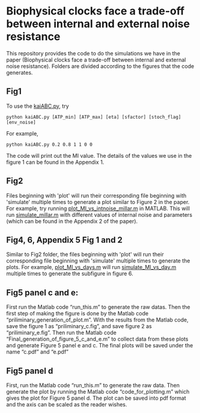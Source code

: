 # Biophysical clocks face a trade-off between internal and external noise resistance

This repository provides the code to do the simulations we have in the paper (Biophysical clocks face a trade-off between internal and external noise resistance). Folders are divided according to the figures that the code generates.

## Fig1

To use the [kaiABC.py](https://github.com/WeerapatP/elife_tradeoff_clocks/blob/master/Fig1/kaiABC.py "kaiABC.py"), try
```
python kaiABC.py [ATP_min] [ATP_max] [eta] [sfactor] [stoch_flag] [env_noise]
```

For example,
```
python kaiABC.py 0.2 0.8 1 1 0 0
```

The code will print out the MI value. The details of the values we use in the figure 1 can be found in the Appendix 1.

## Fig2

Files beginning with 'plot' will run their corresponding file beginning with 'simulate' multiple times to generate a plot similar to Figure 2 in the paper. For example, try running [plot_MI_vs_intnoise_millar.m](https://github.com/WeerapatP/elife_tradeoff_clocks/blob/master/Fig2/plot_MI_vs_intnoise_millar.m "plot_MI_vs_intnoise_millar.m") in MATLAB. This will run [simulate_millar.m](https://github.com/WeerapatP/elife_tradeoff_clocks/blob/master/Fig2/simulate_millar.m "simulate_millar.m") with different values of internal noise and parameters (which can be found in the Appendix 2 of the paper).

## Fig4, 6, Appendix 5 Fig 1 and 2
Similar to Fig2 folder, the files beginning with 'plot' will run their corresponding file beginning with 'simulate' multiple times to generate the plots. For example, [plot_MI_vs_days.m](https://github.com/WeerapatP/elife_tradeoff_clocks/blob/master/Fig4%2C%206%2C%20Appendix%205%20Fig%201%20and%202/plot_MI_vs_days.m "plot_MI_vs_days.m") will run [simulate_MI_vs_day.m](https://github.com/WeerapatP/elife_tradeoff_clocks/blob/master/Fig4%2C%206%2C%20Appendix%205%20Fig%201%20and%202/simulate_MI_vs_day.m "simulate_MI_vs_day.m") multiple times to generate the subfigure in figure 6. 

## Fig5 panel c and e:
First run the Matlab code “run_this.m” to generate the raw datas. Then the first step of making the figure is done by the Matlab code “priliminary_generation_of_plot.m”. With the results from the Matlab code, save the figure 1 as “priliminary_c.fig”, and save figure 2 as “priliminary_e.fig”. Then run the Matlab code “Final_generation_of_figure_5_c_and_e.m” to collect data from these plots and generate Figure 5 panel e and c. The final plots will be saved under the name “c.pdf” and “e.pdf”

## Fig5 panel d
First, run the Matlab code “run_this.m” to generate the raw data. Then generate the plot by running the Matlab code “code_for_plotting.m” which gives the plot for Figure 5 panel d. The plot can be saved into pdf format and the axis can be scaled as the reader wishes.